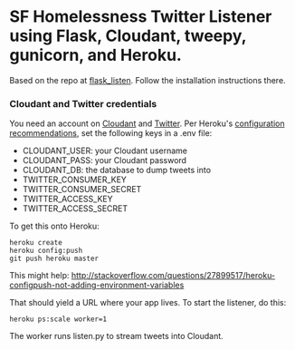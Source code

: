 # SF Homelessness Twitter Listener using Flask, Cloudant, tweepy, gunicorn, and Heroku.

Based on the repo at [flask_listen](https://github.com/garbados/flask_listen). Follow the installation instructions there.

### Cloudant and Twitter credentials

You need an account on [Cloudant](https://cloudant.com/) and [Twitter](https://dev.twitter.com/). Per Heroku's [configuration recommendations](https://devcenter.heroku.com/articles/config-vars), set the following keys in a .env file:

  * CLOUDANT_USER: your Cloudant username
  * CLOUDANT_PASS: your Cloudant password
  * CLOUDANT_DB: the database to dump tweets into
  * TWITTER_CONSUMER_KEY
  * TWITTER_CONSUMER_SECRET
  * TWITTER_ACCESS_KEY
  * TWITTER_ACCESS_SECRET

To get this onto Heroku:

    heroku create
    heroku config:push
    git push heroku master

This might help: http://stackoverflow.com/questions/27899517/heroku-configpush-not-adding-environment-variables

That should yield a URL where your app lives. To start the listener, do this:

    heroku ps:scale worker=1

The worker runs listen.py to stream tweets into Cloudant.
